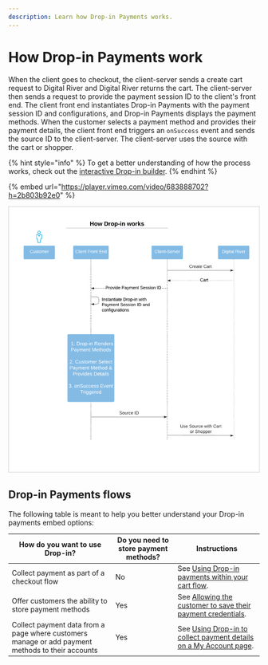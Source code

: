 ```yaml
---
description: Learn how Drop-in Payments works.
---
```


# How Drop-in Payments work

When the client goes to checkout, the client-server sends a create cart request to Digital River and Digital River returns the cart. The client-server then sends a request to provide the payment session ID to the client's front end. The client front end instantiates Drop-in Payments with the payment session ID and configurations, and Drop-in Payments displays the payment methods. When the customer selects a payment method and provides their payment details, the client front end triggers an `onSuccess` event and sends the source ID to the client-server. The client-server uses the source with the cart or shopper.

{% hint style="info" %}
To get a better understanding of how the process works, check out the [interactive Drop-in builder](https://drapi.io/drop-in-builder/).
{% endhint %}

{% embed url="https://player.vimeo.com/video/683888702?h=2b803b92e0" %}

![](<../../../.gitbook/assets/how-drop-in-works-commerce-api (2).png>)

## Drop-in Payments flows

The following table is meant to help you better understand your Drop-in payments embed options:

| How do you want to use Drop-in?                                                                  | Do you need to store payment methods? | Instructions                                                                                                                                                              |
| ------------------------------------------------------------------------------------------------ | ------------------------------------- | ------------------------------------------------------------------------------------------------------------------------------------------------------------------------- |
| Collect payment as part of a checkout flow                                                       | No                                    | See [Using Drop-in payments within your cart flow](drop-in-integration-guide.md#using-drop-in-payments-within-your-cart-flow).                                            |
| Offer customers the ability to store payment methods                                             | Yes                                   | See [Allowing the customer to save their payment credentials](drop-in-integration-guide.md#optional.-allowing-the-customer-to-save-their-payment-details).                |
| Collect payment data from a page where customers manage or add payment methods to their accounts | Yes                                   | See [Using Drop-in to collect payment details on a My Account page](drop-in-integration-guide.md#using-drop-in-payments-to-collect-payment-details-on-a-my-account-page). |



##
